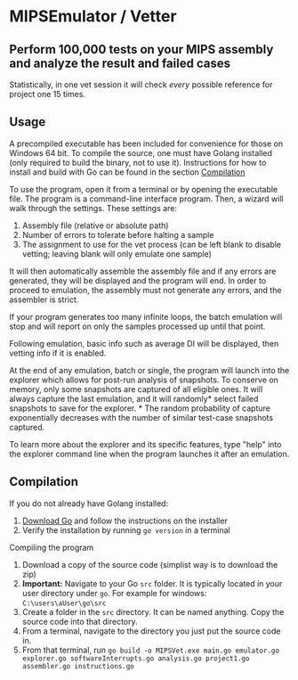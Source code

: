 # MIPSEmulator / Vetter

## Perform 100,000 tests on your MIPS assembly and analyze the result and failed cases

Statistically, in one vet session it will check *every* possible reference for project one 15 times.

## Usage

A precompiled executable has been included for convenience for those on Windows 64 bit.
To compile the source, one must have Golang installed (only required to build the binary, not to use it). Instructions for how to install and build with Go can be found in the section [Compilation](https://github.com/danielcbailey/MIPSEmulator/new/main?readme=1#compilation)

To use the program, open it from a terminal or by opening the executable file. The program is a command-line interface program.
Then, a wizard will walk through the settings. These settings are:
1. Assembly file (relative or absolute path)
2. Number of errors to tolerate before halting a sample
3. The assignment to use for the vet process (can be left blank to disable vetting; leaving blank will only emulate one sample)

It will then automatically assemble the assembly file and if any errors are generated, they will be displayed and the program will end.
In order to proceed to emulation, the assembly must not generate any errors, and the assembler is strict.

If your program generates too many infinite loops, the batch emulation will stop and will report on only the samples processed up until that point.

Following emulation, basic info such as average DI will be displayed, then vetting info if it is enabled.

At the end of any emulation, batch or single, the program will launch into the explorer which allows for post-run analysis of snapshots.
To conserve on memory, only some snapshots are captured of all eligible ones. It will always capture the last emulation, and it will randomly\* select failed snapshots to save for the explorer.
\* The random probability of capture exponentially decreases with the number of similar test-case snapshots captured.

To learn more about the explorer and its specific features, type "help" into the explorer command line when the program launches it after an emulation.

## Compilation

If you do not already have Golang installed:

1. [Download Go](https://golang.org/dl/) and follow the instructions on the installer
2. Verify the installation by running `go version` in a terminal

Compiling the program

1. Download a copy of the source code (simplist way is to download the zip)
2. **Important:** Navigate to your Go `src` folder. It is typically located in your user directory under `go`. For example for windows: `C:\users\aUser\go\src`
3. Create a folder in the `src` directory. It can be named anything. Copy the source code into that directory.
4. From a terminal, navigate to the directory you just put the source code in.
5. From that terminal, run `go build -o MIPSVet.exe main.go emulator.go explorer.go softwareInterrupts.go analysis.go project1.go assembler.go instructions.go`

